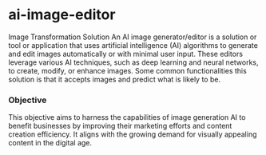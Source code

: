# ai-image-editor
Image Transformation Solution
An AI image generator/editor is a solution or tool or application that uses artificial intelligence (AI) algorithms to generate and edit images automatically or with minimal user input. These editors leverage various AI techniques, such as deep learning and neural networks, to create, modify, or enhance images. Some common functionalities this solution is that it accepts images and predict what is likely to be.

### Objective
This objective aims to harness the capabilities of image generation AI to benefit businesses by improving their marketing efforts and content creation efficiency. It aligns with the growing demand for visually appealing content in the digital age.
